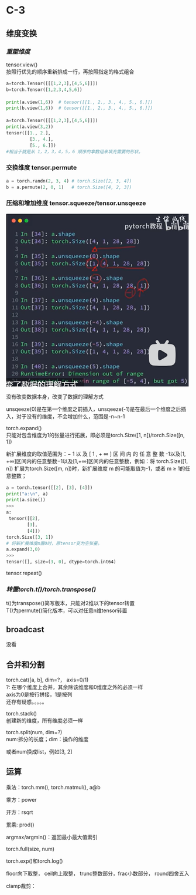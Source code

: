 # C-3
## 维度变换

### *重塑维度*

tensor.view()   
按照行优先的顺序重新排成一行，再按照指定的格式组合   
```python
a=torch.Tensor([[[1,2,3],[4,5,6]]])
b=torch.Tensor([1,2,3,4,5,6])

print(a.view(1,6))  # tensor([[1., 2., 3., 4., 5., 6.]]) 
print(b.view(1,6))  # tensor([[1., 2., 3., 4., 5., 6.]]) 

a=torch.Tensor([[[1,2,3],[4,5,6]]])
print(a.view(3,2)) 
tensor([[1., 2.],
         [3., 4.],
         [5., 6.]])  
#相当于就是从 1，2，3，4，5，6 顺序的拿数组来填充需要的形状。
```

### 交换维度 tensor.permute

```python
a = torch.randn(2, 3, 4) # torch.Size([2, 3, 4])
b = a.permute(2, 0, 1)   # torch.Size([4, 2, 3])
```

### 压缩和增加维度 tensor.squeeze/tensor.unsqeeze

![](./picture/1716371506013.png)  

没有改变数据本身，改变了数据的理解方式

unsqeeze(0)是在第一个维度之前插入，unsqeeze(-1)是在最后一个维度之后插入，对于没有的维度，不会增加什么，范围是-n~n-1      

torch.expand()    
只能对包含维度为1的张量进行拓展，即必须是torch.Size([1, n])/torch.Size([n, 1])   


新扩展维度的取值范围为：− 1 以 及 [ 1 , + ∞ ] 区 间 内 的 任 意 整 数 -1以及[1, +∞]区间内的任意整数−1以及[1,+∞]区间内的任意整数，例如：将 torch.Size([1, n]) 扩展为torch.Size([m, n])时，新扩展维度 m 的可能取值为-1，或者 m ≥ 1的任意整数；

```python
a = torch.tensor([[2], [3], [4]])
print("a:\n", a)
print(a.size())
>>>
a:
 tensor([[2],
        [3],
        [4]])
torch.Size([3, 1])
# 将新扩展维度m置0时，原tensor变为空张量。
a.expand(3,0)
>>>
tensor([], size=(3, 0), dtype=torch.int64)
```

tensor.repeat()



### *转置torch.t()/torch.transpose()*

t()为transpose()简写版本，只能对2维以下的tensor转置  
T()为permute()简化版本，可以对任意n维tensor转置


## broadcast
没看



## 合并和分割
torch.cat([a, b], dim=?， axis=0/1)    
?: 在哪个维度上合并，其余除该维度和0维度之外的必须一样   
axis为0是按行拼接，1是按列  
还存有疑惑。。。。。    


torch.stack()  
创建新的维度，所有维度必须一样  

torch.split(num, dim=?)   
num:拆分的长度；dim：操作的维度    

或者num换成list，例如[3, 2]


## 运算

乘法：torch.mm(), torch.matmul(), a@b   

乘方：power   

开方：rsqrt

累乘: prod()  

argmax/argmin()：返回最小最大值索引

torch.full(size, num)  

torch.exp()和torch.log()  

floor向下取整， ceil向上取整， trunc整数部分，frac小数部分， round四舍五入   

clamp裁剪：



